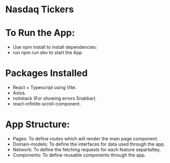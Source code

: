 # Nasdaq Tickers

# To Run the App:
- Use npm install to install dependencies:
- run npm run dev to start the App

# Packages Installed
- React + Typescript using Vite.
- Axios.
- notistack (For showing errors Snakbar).
- react-infinite-scroll-component.


# App Structure:
- Pages: To define routes which will render the main page component.
- Domain-models: To define the interfaces for data used through the app.
- Network: To define the fetching requests for each feature separtaltey.
- Components: To define reusable components through the app.


